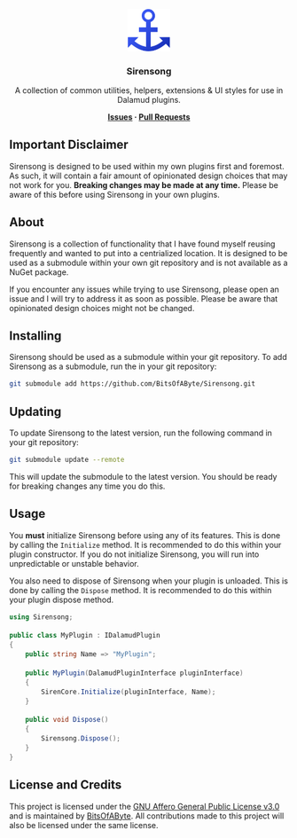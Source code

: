 <div align="center">

<img src="./.assets/Icons/icon.png" alt="Sirensong Icon" width="15%" />

### Sirensong

A collection of common utilities, helpers, extensions & UI styles for use in Dalamud plugins.

**[Issues](https://github.com/BitsOfAByte/Sirensong/issues) · [Pull Requests](https://github.com/BitsOfAByte/Sirensong/pulls)**

</div>

## Important Disclaimer

Sirensong is designed to be used within my own plugins first and foremost. As such, it will contain a fair amount of opinionated design choices that may not work for you. **Breaking changes may be made at any time.** Please be aware of this before using Sirensong in your own plugins.

## About

Sirensong is a collection of functionality that I have found myself reusing frequently and wanted to put into a centrialized location. It is designed to be used as a submodule within your own git repository and is not available as a NuGet package.

If you encounter any issues while trying to use Sirensong, please open an issue and I will try to address it as soon as possible. Please be aware that opinionated design choices might not be changed.

## Installing

Sirensong should be used as a submodule within your git repository. To add Sirensong as a submodule, run the in your git repository:

```bash
git submodule add https://github.com/BitsOfAByte/Sirensong.git
```

## Updating

To update Sirensong to the latest version, run the following command in your git repository:

```bash
git submodule update --remote
```

This will update the submodule to the latest version. You should be ready for breaking changes any time you do this.

## Usage

You **must** initialize Sirensong before using any of its features. This is done by calling the `Initialize` method. It is recommended to do this within your plugin constructor. If you do not initialize Sirensong, you will run into unpredictable or unstable behavior.

You also need to dispose of Sirensong when your plugin is unloaded. This is done by calling the `Dispose` method. It is recommended to do this within your plugin dispose method.

```csharp
using Sirensong;

public class MyPlugin : IDalamudPlugin
{
    public string Name => "MyPlugin";

    public MyPlugin(DalamudPluginInterface pluginInterface)
    {
        SirenCore.Initialize(pluginInterface, Name);
    }

    public void Dispose()
    {
        Sirensong.Dispose();
    }
}
```

## License and Credits

This project is licensed under the [GNU Affero General Public License v3.0](./LICENSE) and is maintained by [BitsOfAByte](https://github.com/BitsOfAByte). All contributions made to this project will also be licensed under the same license.
